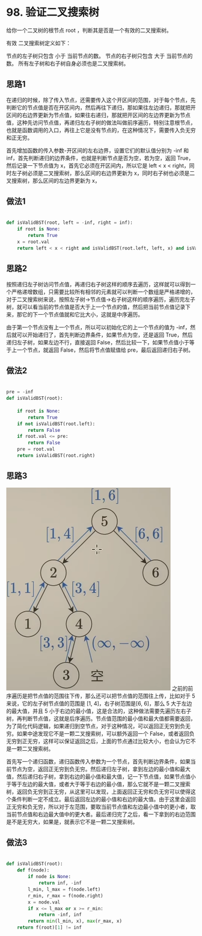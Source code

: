 # 98. 验证二叉搜索树

给你一个二叉树的根节点 root ，判断其是否是一个有效的二叉搜索树。

有效 二叉搜索树定义如下：

节点的左子树只包含 小于 当前节点的数。
节点的右子树只包含 大于 当前节点的数。
所有左子树和右子树自身必须也是二叉搜索树。

## 思路1

在递归的时候，除了传入节点，还需要传入这个开区间的范围，对于每个节点，先判断它的节点值是否在开区间内，然后再往下递归，那如果往左边递归，那就把开区间的右边界更新为节点值，如果往右递归，那就把开区间的左边界更新为节点值，这种先访问节点值，再递归左右子树的做法叫做前序遍历，特别注意根节点，也就是函数调用的入口，再往上它是没有节点的，在这种情况下，需要传入负无穷和正无穷。

首先增加函数的传入参数-开区间的左右边界，设置它们的默认值分别为 -inf 和 inf，首先判断递归的边界条件，也就是判断节点是否为空，若为空，返回 True，然后记录一下节点值为 x，首先它必须在开区间内，所以它是 left < x < right，同时左子树必须是二叉搜索树，那么区间的右边界更新为 x，同时右子树也必须是二叉搜索树，那么区间的左边界更新为 x，

## 做法1

```python

def isValidBST(root, left = -inf, right = inf):
    if root is None:
        return True
    x = root.val
    return left < x < right and isValidBST(root.left, left, x) and isValidBST(root.right, x, right)

```

## 思路2

按照递归左子树访问节点值，再递归右子树这样的顺序去遍历，这样就可以得到一个严格递增数组，只需要比较所有相邻的元素就可以判断一个数组是严格递增的，对于二叉搜索树来说，按照左子树->节点值->右子树这样的顺序遍历，遍历完左子树，就可以看当前的节点值是否大于上一个节点的值，然后把当前节点值记录下来，那它的下一个节点值就和它比大小，这就是中序遍历。

由于第一个节点没有上一个节点，所以可以初始化它的上一个节点的值为 -inf，然后就可以开始递归了，首先判断边界条件，如果节点为空，还是返回 True，然后递归左子树，如果左边不行，直接返回 False，然后比较一下，如果节点值小于等于上一个节点，就返回 False，然后将节点值赋值给 pre，最后返回递归右子树。


## 做法2

```python

pre = -inf
def isValidBST(root):
    
    if root is None:
        return True
    if not isValidBST(root.left):
        return False
    if root.val <= pre:
        return False
    pre = root.val
    return isValidBST(root.right)
```

## 思路3

![3](image-2.png)
之前的前序遍历是把节点值的范围往下传，那么还可以把节点值的范围往上传，比如对于 5 来说，它的左子树节点值的范围是 [1, 4]，右子树范围是[6, 6]，那么 5 大于左边的最大值，并且 5 小于右边的最小值，这是合法的，这种做法需要先遍历左右子树，再判断节点值，这就是后序遍历。节点值范围的最小值和最大值都需要返回，为了简化代码逻辑，如果递归到空节点，对于这种情况，可以返回正无穷到负无穷。如果中途发现它不是一颗二叉搜索树，可以额外返回一个 False，或者返回负无穷到正无穷，这样可以保证返回之后，上面的节点通过比较大小，也会认为它不是一颗二叉搜索树。

首先写一个递归函数，递归函数传入参数为一个节点，首先判断边界条件，如果当前节点为空，返回正无穷到负无穷。然后递归左子树，拿到左边的最小值和最大值，然后递归右子树，拿到右边的最小值和最大值，记一下节点值，如果节点值小于等于左边的最大值，或者大于等于右边的最小值，那么它就不是一颗二叉搜索树，返回负无穷到正无穷，从这里可以发现，上面返回正无穷和负无穷可以使得这个条件判断一定不成立。最后返回左边的最小值和右边的最大值。由于这里会返回正无穷和负无穷，所以对于左范围，要取当前节点值和左边最小值中的更小者，取当前节点值和右边最大值中的更大者。最后递归完了之后，看一下拿到的右边范围是不是无穷大，如果是，就表示它不是一颗二叉搜索树。

## 做法3

```python

def isValidBST(root):
    def f(node):
        if node is None:
            return inf, -inf
        l_min, l_max = f(node.left)
        r_min, r_max = f(node.right)
        x = node.val
        if x <= l_max or x >= r_min:
            return -inf, inf
        return min(l_min, x), max(r_max, x)
    return f(root)[1] != inf
```



